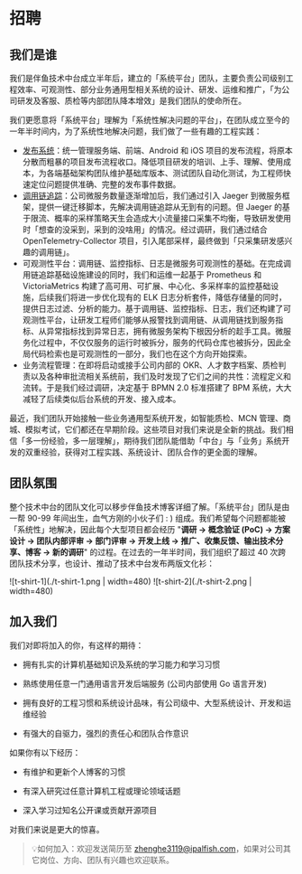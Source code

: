 # 招聘

## 我们是谁

我们是伴鱼技术中台成立半年后，建立的「系统平台」团队，主要负责公司级别工程效率、可观测性、部分业务通用型相关系统的设计、研发、运维和推广，「为公司研发及客服、质检等内部团队降本增效」是我们团队的使命所在。

我们更愿意将「系统平台」理解为「系统性解决问题的平台」，在团队成立至今的一年半时间内，为了系统性地解决问题，我们做了一些有趣的工程实践：

* [发布系统](https://xie.infoq.cn/article/598063f249b1a07c20d38cb5f)：统一管理服务端、前端、Android 和 iOS 项目的发布流程，将原本分散而粗暴的项目发布流程收口。降低项目研发的培训、上手、理解、使用成本，为各端基础架构团队维护基础库版本、测试团队自动化测试，为工程师快速定位问题提供准确、完整的发布事件数据。
* [调用链追踪](https://www.infoq.cn/article/pkY4SZfhBviFXrcRIQCr)：公司微服务数量逐渐增加后，我们通过引入 Jaeger 到微服务框架，提供一键迁移脚本，先解决调用链追踪从无到有的问题。但 Jaeger 的基于限流、概率的采样策略天生会造成大小流量接口采集不均衡，导致研发使用时「想查的没采到，采到的没啥用」的情况。经过调研，我们通过结合 OpenTelemetry-Collector 项目，引入尾部采样，最终做到「只采集研发感兴趣的调用链」。
* 可观测性平台：调用链、监控指标、日志是微服务可观测性的基础。在完成调用链追踪基础设施建设的同时，我们和运维一起基于 Prometheus 和 VictoriaMetrics 构建了高可用、可扩展、中心化、多采样率的监控基础设施，后续我们将进一步优化现有的 ELK 日志分析套件，降低存储量的同时，提供日志过滤、分析的能力。基于调用链、监控指标、日志，我们还构建了可观测性平台，让研发工程师们能够从报警找到调用链、从调用链找到服务指标、从异常指标找到异常日志，拥有微服务架构下根因分析的趁手工具。微服务化过程中，不仅仅服务的运行时被拆分，服务的代码仓库也被拆分，因此全局代码检索也是可观测性的一部分，我们也在这个方向开始探索。
* 业务流程管理：在即将启动或接手公司内部的 OKR、人才数字档案、质检判责以及各种审批流相关系统前，我们及时发现了它们之间的共性：流程定义和流转。于是我们经过调研，决定基于 BPMN 2.0 标准搭建了 BPM 系统，大大减轻了后续类似后台系统的开发、接入成本。

最近，我们团队开始接触一些业务通用型系统开发，如智能质检、MCN 管理、商城、模拟考试，它们都还在早期阶段。这些项目对我们来说是全新的挑战。我们相信「多一份经验，多一层理解」，期待我们团队能借助「中台」与「业务」系统开发的双重经验，获得对工程实践、系统设计、团队合作的更全面的理解。

## 团队氛围

整个技术中台的团队文化可以移步伴鱼技术博客详细了解。「系统平台」团队是由一帮 90-99 年间出生，血气方刚的小伙子们 : ) 组成。我们希望每个问题都能被「系统性」地解决，因此每个大型项目都会经历 "**调研 → 概念验证 (PoC) → 方案设计 → 团队内部评审 → 部门评审 → 开发上线 → 推广、收集反馈、输出技术分享、博客 → 新的调研**" 的过程。在过去的一年半时间，我们组织了超过 40 次跨团队技术分享，也设计、推动了技术中台发布两版文化衫：

![t-shirt-1](./t-shirt-1.png | width=480)
![t-shirt-2](./t-shirt-2.png | width=480)

## 加入我们

我们对即将加入的你，有这样的期待：

* 拥有扎实的计算机基础知识及系统的学习能力和学习习惯

* 熟练使用任意一门通用语言开发后端服务 (公司内部使用 Go 语言开发)

* 拥有良好的工程习惯和系统设计品味，有公司级中、大型系统设计、开发和运维经验

* 有强大的自驱力，强烈的责任心和团队合作意识

如果你有以下经历：

* 有维护和更新个人博客的习惯

* 有深入研究过任意计算机工程或理论领域话题

* 深入学习过知名公开课或贡献开源项目

对我们来说是更大的惊喜。

> 💡如何加入：欢迎发送简历至 zhenghe3119@ipalfish.com，如果对公司其它岗位、方向、团队有兴趣也欢迎联系。

